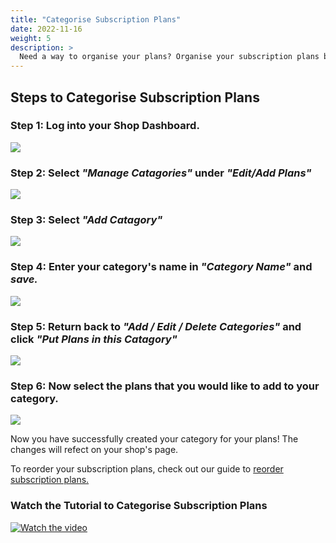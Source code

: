 ```yaml
---
title: "Categorise Subscription Plans"
date: 2022-11-16
weight: 5
description: >
  Need a way to organise your plans? Organise your subscription plans by categorising them by following these steps.
---
```


## Steps to Categorise Subscription Plans

### Step 1: Log into your Shop Dashboard.

![](https://subscribie.co.uk/blog/content/images/size/w1000/2022/11/image-27.png)

### Step 2: Select *"Manage Catagories"* under *"Edit/Add Plans"*

![](https://subscribie.co.uk/blog/content/images/size/w1000/2022/11/image-67.png)

### Step 3: Select *"Add Catagory"*

![](https://subscribie.co.uk/blog/content/images/size/w1000/2022/11/image-68.png)

### Step 4: Enter your category's name in *"Category Name"* and *save.*

![](https://subscribie.co.uk/blog/content/images/size/w1000/2022/11/image-73.png)

### Step 5: Return back to *"Add / Edit / Delete Categories"* and click *"Put Plans in this Catagory"*

![](https://subscribie.co.uk/blog/content/images/size/w1000/2022/11/image-74.png)

### Step 6: Now select the plans that you would like to add to your category.

![](https://subscribie.co.uk/blog/content/images/size/w1000/2022/11/image-75.png)

Now you have successfully created your category for your plans! The changes will refect on your shop's page.

To reorder your subscription plans, check out our guide to [reorder subscription plans.](https://docs.subscribie.co.uk/docs/tasks/reordering-plans/)

### Watch the Tutorial to Categorise Subscription Plans

[![Watch the video](https://github.com/Subscribie/subscribie/assets/30567984/5b32cd9d-ff64-4461-870b-b926726a5d61)](https://youtu.be/0LcV38IlsRI)